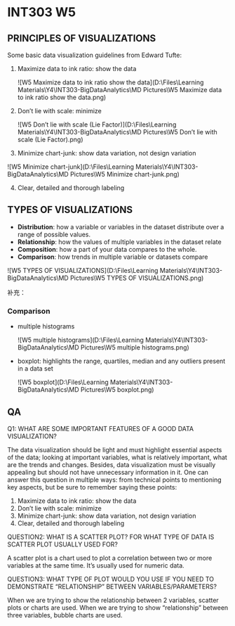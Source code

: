 # INT303 W5

## PRINCIPLES OF VISUALIZATIONS

Some basic data visualization guidelines from Edward Tufte:
1. Maximize data to ink ratio: show the data

   ![W5 Maximize data to ink ratio show the data](D:\Files\Learning Materials\Y4\INT303-BigDataAnalytics\MD Pictures\W5 Maximize data to ink ratio show the data.png)

2. Don’t lie with scale: minimize

   ![W5 Don’t lie with scale (Lie Factor)](D:\Files\Learning Materials\Y4\INT303-BigDataAnalytics\MD Pictures\W5 Don’t lie with scale (Lie Factor).png)

3. Minimize chart-junk: show data variation, not design variation

  ![W5 Minimize chart-junk](D:\Files\Learning Materials\Y4\INT303-BigDataAnalytics\MD Pictures\W5 Minimize chart-junk.png)

4. Clear, detailed and thorough labeling



## TYPES OF VISUALIZATIONS

* **Distribution**: how a variable or variables in the dataset distribute over a range of possible values.
* **Relationship**: how the values of multiple variables in the dataset relate
* **Composition**: how a part of your data compares to the whole.
* **Comparison**: how trends in multiple variable or datasets compare



![W5 TYPES OF VISUALIZATIONS](D:\Files\Learning Materials\Y4\INT303-BigDataAnalytics\MD Pictures\W5 TYPES OF VISUALIZATIONS.png)



补充：

### Comparison

* multiple histograms

  ![W5 multiple histograms](D:\Files\Learning Materials\Y4\INT303-BigDataAnalytics\MD Pictures\W5 multiple histograms.png)

* boxplot: highlights the range, quartiles, median and any outliers present in a data set

  ![W5 boxplot](D:\Files\Learning Materials\Y4\INT303-BigDataAnalytics\MD Pictures\W5 boxplot.png)



## QA

Q1: WHAT ARE SOME IMPORTANT FEATURES OF A GOOD DATA VISUALIZATION?

The data visualization should be light and must highlight essential aspects of the data; looking at important variables, what is relatively important, what are the trends and changes. Besides, data visualization must be visually appealing but should not have unnecessary information in it.
One can answer this question in multiple ways: from technical points to mentioning key aspects, but be sure to remember saying these points:

1. Maximize data to ink ratio: show the data
2. Don’t lie with scale: minimize
3. Minimize chart-junk: show data variation, not design variation
4. Clear, detailed and thorough labeling



QUESTION2: WHAT IS A SCATTER PLOT? FOR WHAT TYPE OF DATA IS SCATTER PLOT USUALLY USED FOR?

A scatter plot is a chart used to plot a correlation between two or more variables at the same time. It’s usually used for numeric data.



QUESTION3: WHAT TYPE OF PLOT WOULD YOU USE IF YOU NEED TO DEMONSTRATE “RELATIONSHIP” BETWEEN VARIABLES/PARAMETERS?

When we are trying to show the relationship between 2
variables, scatter plots or charts are used. When we are trying to show “relationship” between three variables, bubble charts are used.

